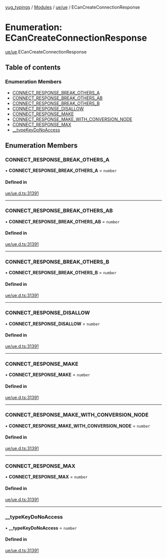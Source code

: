 [yug_typings](../README.md) / [Modules](../modules.md) / [ue/ue](../modules/ue_ue.md) / ECanCreateConnectionResponse

# Enumeration: ECanCreateConnectionResponse

[ue/ue](../modules/ue_ue.md).ECanCreateConnectionResponse

## Table of contents

### Enumeration Members

- [CONNECT\_RESPONSE\_BREAK\_OTHERS\_A](ue_ue.ECanCreateConnectionResponse.md#connect_response_break_others_a)
- [CONNECT\_RESPONSE\_BREAK\_OTHERS\_AB](ue_ue.ECanCreateConnectionResponse.md#connect_response_break_others_ab)
- [CONNECT\_RESPONSE\_BREAK\_OTHERS\_B](ue_ue.ECanCreateConnectionResponse.md#connect_response_break_others_b)
- [CONNECT\_RESPONSE\_DISALLOW](ue_ue.ECanCreateConnectionResponse.md#connect_response_disallow)
- [CONNECT\_RESPONSE\_MAKE](ue_ue.ECanCreateConnectionResponse.md#connect_response_make)
- [CONNECT\_RESPONSE\_MAKE\_WITH\_CONVERSION\_NODE](ue_ue.ECanCreateConnectionResponse.md#connect_response_make_with_conversion_node)
- [CONNECT\_RESPONSE\_MAX](ue_ue.ECanCreateConnectionResponse.md#connect_response_max)
- [\_\_typeKeyDoNoAccess](ue_ue.ECanCreateConnectionResponse.md#__typekeydonoaccess)

## Enumeration Members

### CONNECT\_RESPONSE\_BREAK\_OTHERS\_A

• **CONNECT\_RESPONSE\_BREAK\_OTHERS\_A** = `number`

#### Defined in

[ue/ue.d.ts:31391](https://github.com/YugMetaverse/yug_typings/blob/b7d9b19/ue/ue.d.ts#L31391)

___

### CONNECT\_RESPONSE\_BREAK\_OTHERS\_AB

• **CONNECT\_RESPONSE\_BREAK\_OTHERS\_AB** = `number`

#### Defined in

[ue/ue.d.ts:31391](https://github.com/YugMetaverse/yug_typings/blob/b7d9b19/ue/ue.d.ts#L31391)

___

### CONNECT\_RESPONSE\_BREAK\_OTHERS\_B

• **CONNECT\_RESPONSE\_BREAK\_OTHERS\_B** = `number`

#### Defined in

[ue/ue.d.ts:31391](https://github.com/YugMetaverse/yug_typings/blob/b7d9b19/ue/ue.d.ts#L31391)

___

### CONNECT\_RESPONSE\_DISALLOW

• **CONNECT\_RESPONSE\_DISALLOW** = `number`

#### Defined in

[ue/ue.d.ts:31391](https://github.com/YugMetaverse/yug_typings/blob/b7d9b19/ue/ue.d.ts#L31391)

___

### CONNECT\_RESPONSE\_MAKE

• **CONNECT\_RESPONSE\_MAKE** = `number`

#### Defined in

[ue/ue.d.ts:31391](https://github.com/YugMetaverse/yug_typings/blob/b7d9b19/ue/ue.d.ts#L31391)

___

### CONNECT\_RESPONSE\_MAKE\_WITH\_CONVERSION\_NODE

• **CONNECT\_RESPONSE\_MAKE\_WITH\_CONVERSION\_NODE** = `number`

#### Defined in

[ue/ue.d.ts:31391](https://github.com/YugMetaverse/yug_typings/blob/b7d9b19/ue/ue.d.ts#L31391)

___

### CONNECT\_RESPONSE\_MAX

• **CONNECT\_RESPONSE\_MAX** = `number`

#### Defined in

[ue/ue.d.ts:31391](https://github.com/YugMetaverse/yug_typings/blob/b7d9b19/ue/ue.d.ts#L31391)

___

### \_\_typeKeyDoNoAccess

• **\_\_typeKeyDoNoAccess** = `number`

#### Defined in

[ue/ue.d.ts:31391](https://github.com/YugMetaverse/yug_typings/blob/b7d9b19/ue/ue.d.ts#L31391)
